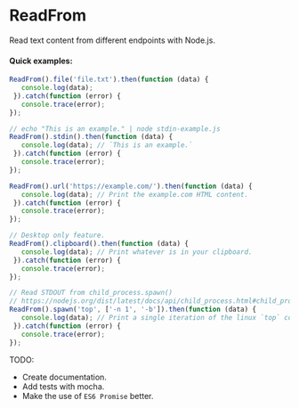 # ReadFrom
Read text content from different endpoints with Node.js.

#### Quick examples:
```javascript
ReadFrom().file('file.txt').then(function (data) {
   console.log(data);
 }).catch(function (error) {
   console.trace(error);
});

// echo "This is an example." | node stdin-example.js
ReadFrom().stdin().then(function (data) {
   console.log(data); // `This is an example.`
 }).catch(function (error) {
   console.trace(error);
});

ReadFrom().url('https://example.com/').then(function (data) {
   console.log(data); // Print the example.com HTML content.
 }).catch(function (error) {
   console.trace(error);
});

// Desktop only feature.
ReadFrom().clipboard().then(function (data) {
   console.log(data); // Print whatever is in your clipboard.
 }).catch(function (error) {
   console.trace(error);
});

// Read STDOUT from child_process.spawn()
// https://nodejs.org/dist/latest/docs/api/child_process.html#child_process_child_process_spawn_command_args_options
ReadFrom().spawn('top', ['-n 1', '-b']).then(function (data) {
   console.log(data); // Print a single iteration of the linux `top` command.
 }).catch(function (error) {
   console.trace(error);
});
```

TODO:
* Create documentation.
* Add tests with mocha.
* Make the use of `ES6 Promise` better.
